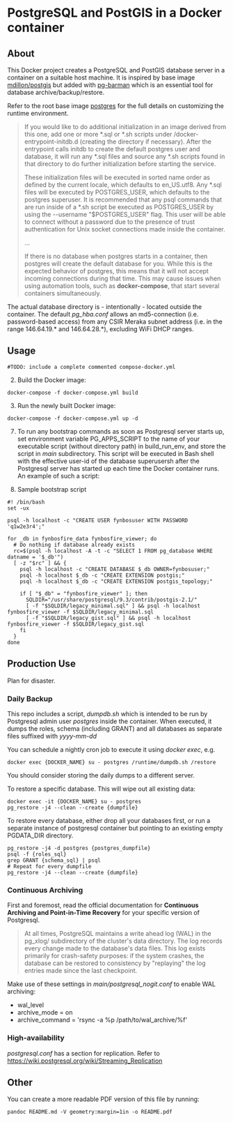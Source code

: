 # PostgreSQL and PostGIS in a Docker container


## About

This Docker project creates a PostgreSQL and PostGIS database server in a container on a suitable host machine. It is inspired by base image [mdillon/postgis](https://hub.docker.com/r/mdillon/postgis/~/dockerfile/) but added with [pg-barman](http://www.pgbarman.org/) which is an essential tool for database archive/backup/restore.

Refer to the root base image [postgres](https://hub.docker.com/_/postgres/) for the full details on customizing the runtime environment.

> If you would like to do additional initialization in an image derived from this one, add one or more *.sql or *.sh scripts under /docker-entrypoint-initdb.d (creating the directory if necessary). After the entrypoint calls initdb to create the default postgres user and database, it will run any *.sql files and source any *.sh scripts found in that directory to do further initialization before starting the service.
>
>These initialization files will be executed in sorted name order as defined by the current locale, which defaults to en_US.utf8. Any *.sql files will be executed by POSTGRES_USER, which defaults to the postgres superuser. It is recommended that any psql commands that are run inside of a *.sh script be executed as POSTGRES_USER by using the --username "$POSTGRES_USER" flag. This user will be able to connect without a password due to the presence of trust authentication for Unix socket connections made inside the container.
>
>...
>
>If there is no database when postgres starts in a container, then postgres will create the default database for you. While this is the expected behavior of postgres, this means that it will not accept incoming connections during that time. This may cause issues when using automation tools, such as **docker-compose**, that start several containers simultaneously.

The actual database directory is - intentionally - located outside the container. The default *pg_hba.conf* allows an md5-connection (i.e. password-based access) from any CSIR Meraka subnet address (i.e. in the range 146.64.19.\* and 146.64.28.\*), excluding WiFi DHCP ranges.

## Usage

```
#TODO: include a complete commented compose-docker.yml
```

2. Build the Docker image:

```
docker-compose -f docker-compose.yml build
```

3. Run the newly built Docker image:

```
docker-compose -f docker-compose.yml up -d
```

7. To run any bootstrap commands as soon as Postgresql server starts up, set environment variable PG_APPS_SCRIPT to the name of your executable script (without directory path) in build_run_env, and store the script in *main* subdirectory. This script will be executed in Bash shell with the effective user-id of the database superusersh after the Postgresql server has started up each time the Docker container runs. An example of such a script:

7. Sample bootstrap script

```
#! /bin/bash
set -ux

psql -h localhost -c "CREATE USER fynbosuser WITH PASSWORD 'q1w2e3r4';"

for _db in fynbosfire_data fynbosfire_viewer; do
  # Do nothing if database already exists
  rc=$(psql -h localhost -A -t -c "SELECT 1 FROM pg_database WHERE datname = '$_db'")
  [ -z "$rc" ] && {
    psql -h localhost -c "CREATE DATABASE $_db OWNER=fynbosuser;"
    psql -h localhost $_db -c "CREATE EXTENSION postgis;"
    psql -h localhost $_db -c "CREATE EXTENSION postgis_topology;"

    if [ "$_db" = "fynbosfire_viewer" ]; then
      SQLDIR="/usr/share/postgresql/9.3/contrib/postgis-2.1/"
      [ -f "$SQLDIR/legacy_minimal.sql" ] && psql -h localhost fynbosfire_viewer -f $SQLDIR/legacy_minimal.sql
      [ -f "$SQLDIR/legacy_gist.sql" ] && psql -h localhost fynbosfire_viewer -f $SQLDIR/legacy_gist.sql
    fi
  }
done
``` 

## Production Use

Plan for disaster.

### Daily Backup

This repo includes a script, *dumpdb.sh* which is intended to be run by Postgresql admin user *postgres* inside the container. When executed, it dumps the roles, schema (including GRANT) and all databases as separate files suffixed with *yyyy-mm-dd*

You can schedule a nightly cron job to execute it using *docker exec*, e.g.

```
docker exec {DOCKER_NAME} su - postgres /runtime/dumpdb.sh /restore
```

You should consider storing the daily dumps to a different server.

To restore a specific database. This will wipe out all existing data:

```
docker exec -it {DOCKER_NAME} su - postgres
pg_restore -j4 --clean --create {dumpfile}
```

To restore every database, either drop all your databases first, or run a separate instance of postgresql container but pointing to an existing empty PGDATA_DIR directory.

```
pg_restore -j4 -d postgres {postgres_dumpfile}
psql -f {roles_sql}
grep GRANT {schema_sql} | psql
# Repeat for every dumpfile
pg_restore -j4 --clean --create {dumpfile}
```

### Continuous Archiving

First and foremost, read the official documentation for **Continuous Archiving and Point-in-Time Recovery** for your specific version of Postgresql.

> At all times, PostgreSQL maintains a write ahead log (WAL) in the pg_xlog/ subdirectory of the cluster's data directory. The log records every change made to the database's data files. This log exists primarily for crash-safety purposes: if the system crashes, the database can be restored to consistency by "replaying" the log entries made since the last checkpoint.

Make use of these settings in *main/postgresql\_nogit.conf* to enable WAL archiving:

* wal_level
* archive_mode = on
* archive_command = 'rsync -a %p /path/to/wal_archive/%f'


### High-availability

*postgresql.conf* has a section for replication. Refer to https://wiki.postgresql.org/wiki/Streaming_Replication


## Other

You can create a more readable PDF version of this file by running:

```
pandoc README.md -V geometry:margin=1in -o README.pdf
```
